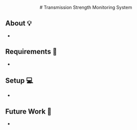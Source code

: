<p align="center"> # Transmission Strength Monitoring System </p>

## About :bulb:
-

## Requirements :wrench:
-

## Setup :computer:
-

## Future Work :construction:
-
